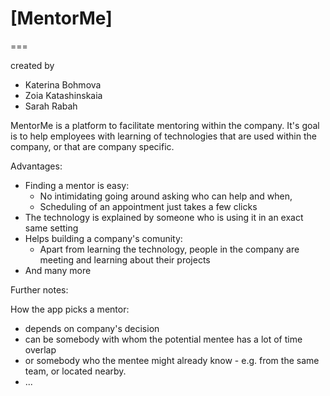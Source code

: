 # [MentorMe]

===

created by
 - Katerina Bohmova
 - Zoia Katashinskaia
 - Sarah Rabah

MentorMe is a platform to facilitate mentoring within the company.
It's goal is to help employees with learning of technologies that
are used within the company, or that are company specific.

Advantages:
 - Finding a mentor is easy:
    - No intimidating going around asking who can help and when,
    - Scheduling of an appointment just takes a few clicks
 - The technology is explained by someone who is using it in an exact
   same setting
 - Helps building a company's comunity:
    - Apart from learning the technology, people in the company are
    meeting and learning about their projects
 - And many more

Further notes:

How the app picks a mentor:
 - depends on company's decision
 - can be somebody with whom the potential mentee has a lot of time
   overlap
 - or somebody who the mentee might already know - e.g. from the
   same team, or located nearby.
 - ...

